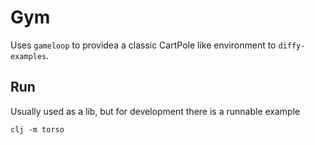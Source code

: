 # Gym

Uses `gameloop` to providea a classic CartPole like environment to `diffy-examples`. 

## Run

Usually used as a lib, but for development there is
a runnable example

    clj -m torso